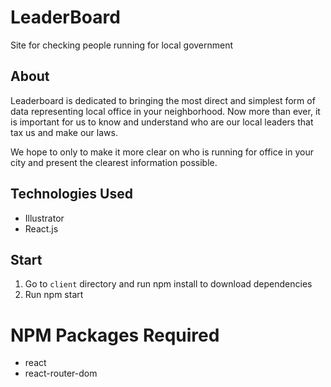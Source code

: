 # LeaderBoard

Site for checking people running for local government

## About

Leaderboard is dedicated to bringing the most direct and simplest form
of data representing local office in your neighborhood. Now more than
ever, it is important for us to know and understand who are our local
leaders that tax us and make our laws.

We hope to only to make it more clear on who is running for office in
your city and present the clearest information possible.


## Technologies Used
- Illustrator
- React.js


## Start

1. Go to `client` directory and run npm install to download dependencies
2. Run npm start

# NPM Packages Required
- react
- react-router-dom


